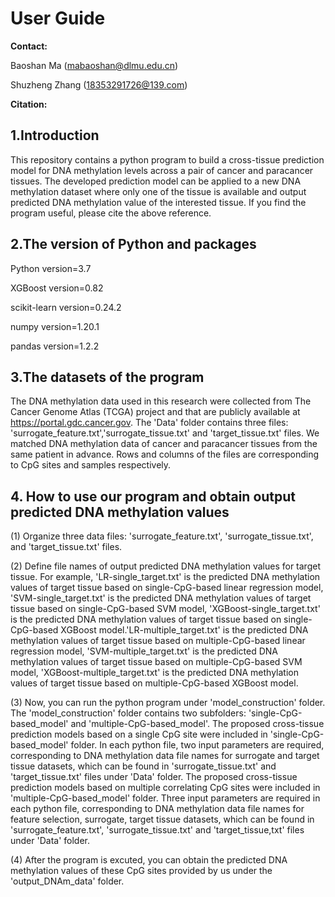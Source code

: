 # User Guide

**Contact:**

Baoshan Ma (mabaoshan@dlmu.edu.cn)

Shuzheng Zhang (18353291726@139.com)

**Citation:**

## 1.Introduction

This repository contains a python program to build a cross-tissue prediction model for DNA methylation levels across a pair of cancer and paracancer tissues. The developed prediction model can be applied to a new DNA methylation dataset where only one of the tissue is available and output predicted DNA methylation value of the interested tissue. If you find the program useful, please cite the above reference.

## 2.The version of Python and packages

Python version=3.7

XGBoost version=0.82

scikit-learn version=0.24.2

numpy version=1.20.1

pandas version=1.2.2

## 3.The datasets of the program

The DNA methylation data used in this research were collected from The Cancer Genome Atlas (TCGA) project and that are publicly available at https://portal.gdc.cancer.gov. The 'Data' folder contains three files: 'surrogate_feature.txt','surrogate_tissue.txt' and 'target_tissue.txt' files. We matched DNA methylation data of cancer and paracancer tissues from the same patient in advance. Rows and columns of the files are corresponding to CpG sites and samples respectively.

## 4. How to use our program and obtain output predicted DNA methylation values

(1) Organize three data files: 'surrogate_feature.txt', 'surrogate_tissue.txt', and 'target_tissue.txt' files.

(2) Define file names of output predicted DNA methylation values for target tissue. For example, 'LR-single_target.txt' is the predicted DNA methylation values of target tissue based on single-CpG-based linear regression model, 'SVM-single_target.txt' is the predicted DNA methylation values of target tissue based on single-CpG-based SVM model, 'XGBoost-single_target.txt' is the predicted DNA methylation values of target tissue based on single-CpG-based XGBoost model.'LR-multiple_target.txt' is the predicted DNA methylation values of target tissue based on multiple-CpG-based linear regression model, 'SVM-multiple_target.txt' is the predicted DNA methylation values of target tissue based on multiple-CpG-based SVM model, 'XGBoost-multiple_target.txt' is the predicted DNA methylation values of target tissue based on multiple-CpG-based XGBoost model.

(3) Now, you can run the python program under 'model_construction' folder. The 'model_construction' folder contains two subfolders: 'single-CpG-based_model' and 'multiple-CpG-based_model'. The proposed cross-tissue prediction models based on a single CpG site were included in 'single-CpG-based_model' folder. In each python file, two input parameters are required, corresponding to DNA methylation data file names for surrogate and target tissue datasets, which can be found in 'surrogate_tissue.txt' and 'target_tissue.txt' files under 'Data' folder. The proposed cross-tissue prediction models based on multiple correlating CpG sites were included in 'multiple-CpG-based_model' folder. Three input parameters are required in each python file, corresponding to DNA methylation data file names for feature selection, surrogate, target tissue datasets, which can be found in 'surrogate_feature.txt', 'surrogate_tissue.txt' and 'target_tissue,txt' files under 'Data' folder.

(4) After the program is excuted, you can obtain the predicted DNA methylation values of these CpG sites provided by us under the 'output_DNAm_data' folder. 
